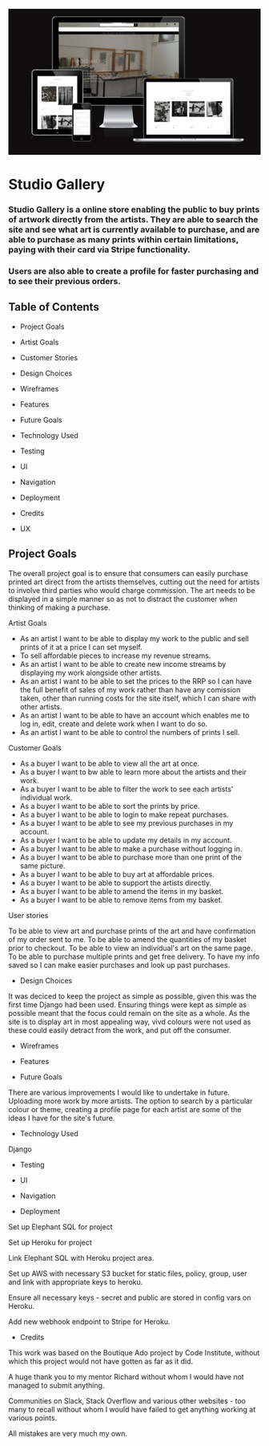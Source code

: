![Studio_Gallery](media/wireframes/studio-gallery_responsive.png)


# Studio Gallery

### Studio Gallery is a online store enabling the public to buy prints of artwork directly from the artists. They are able to search the site and see what art is currently available to purchase, and are able to purchase as many prints within certain limitations, paying with their card via Stripe functionality.

### Users are also able to create a profile for faster purchasing and to see their previous orders.

## Table of Contents

- Project Goals
- Artist Goals
- Customer Stories
- Design Choices
- Wireframes
- Features
- Future Goals

- Technology Used

- Testing

- UI

- Navigation

- Deployment

- Credits

- UX


## Project Goals

The overall project goal is to ensure that consumers can easily purchase printed art direct from the artists themselves, cutting out the need for artists to involve third parties who would charge commission. The art needs to be displayed in a simple manner so as not to distract the customer when thinking of making a purchase.

Artist Goals

* As an artist I want to be able to display my work to the public and sell prints of it at a price I can set myself.
* To sell affordable pieces to increase my revenue streams.
* As an artist I want to be able to create new income streams by displaying my work alongside other artists.
* As an artist I want to be able to set the prices to the RRP so I can have the full benefit of sales of my work rather than have any comission taken, other than running costs for the site itself, which I can share with other artists.
* As an artist I want to be able to have an account which enables me to log in, edit, create and delete work when I want to do so.
* As an artist I want to be able to control the numbers of prints I sell.

Customer Goals

* As a buyer I want to be able to view all the art at once.
* As a buyer I want to bw able to learn more about the artists and their work.
* As a buyer I want to be able to filter the work to see each artists' individual work.
* As a buyer I want to be able to sort the prints by price.
* As a buyer I want to be able to login to make repeat purchases.
* As a buyer I want to be able to see my previous purchases in my account.
* As a buyer I want to be able to update my details in my account.
* As a buyer I want to be able to make a purchase without logging in.
* As a buyer I want to be able to purchase more than one print of the same picture.
* As a buyer I want to be able to buy art at affordable prices.
* As a buyer I want to be able to support the artists directly.
* As a buyer I want to be able to amend the items in my basket.
* As a buyer I want to be able to remove items from my basket.

User stories

To be able to view art and purchase prints of the art and have confirmation of my order sent to me.
To be able to amend the quantities of my basket prior to checkout.
To be able to view an individual's art on the same page.
To be able to purchase multiple prints and get free delivery.
To have my info saved so I can make easier purchases and look up past purchases.

- Design Choices

It was deciced to keep the project as simple as possible, given this was the first time Django had been used. Ensuring things were kept as simple as possible meant that the focus could remain on the site as a whole. As the site is to display art in most appealing way, vivd colours were not used as these could easily detract from the work, and put off the consumer.

- Wireframes


- Features


- Future Goals

There are various improvements I would like to undertake in future. Uploading more work by more artists. The option to search by a particular colour or theme, creating a profile page for each artist are some of the ideas I have for the site's future.

- Technology Used

Django


- Testing

- UI

- Navigation

- Deployment

Set up Elephant SQL for project

Set up Heroku for project

Link Elephant SQL with Heroku project area. 

Set up AWS with necessary S3 bucket for static files, policy, group, user and link with appropriate keys to heroku.

Ensure all necessary keys - secret and public are stored in config vars on Heroku.

Add new webhook endpoint to Stripe for Heroku. 

- Credits

This work was based on the Boutique Ado project by Code Institute, without which this project would not have gotten as far as it did.

A huge thank you to my mentor Richard without whom I would have not managed to submit anything. 

Communities on Slack, Stack Overflow and various other websites - too many to recall without whom I would have failed to get anything working at various points.

All mistakes are very much my own.









